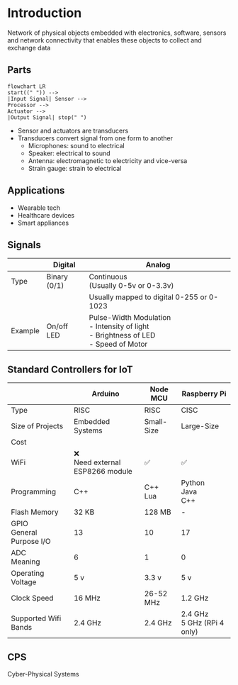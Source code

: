 # Introduction

Network of physical objects embedded with electronics, software, sensors and network connectivity that enables these objects to collect and exchange data

## Parts

```mermaid
flowchart LR
start((" ")) -->
|Input Signal| Sensor -->
Processor -->
Actuator -->
|Output Signal| stop(" ")
```

- Sensor and actuators are transducers
- Transducers convert signal from one form to another
	- Microphones: sound to electrical
	- Speaker: electrical to sound
	- Antenna: electromagnetic to electricity and vice-versa
	- Strain gauge: strain to electrical

## Applications

- Wearable tech
- Healthcare devices
- Smart appliances

## Signals

|         | Digital           | Analog                                                                                          |
| ------- | ----------------- | ----------------------------------------------------------------------------------------------- |
| Type    | Binary<br />(0/1) | Continuous<br />(Usually 0-5v or 0-3.3v)                                                        |
|         |                   | Usually mapped to digital 0-255 or 0-1023                                                       |
| Example | On/off LED        | Pulse-Width Modulation<br />- Intensity of light<br />- Brightness of LED<br />- Speed of Motor |

## Standard Controllers for IoT

|                               | Arduino                             | Node MCU     | Raspberry Pi                    |
| ----------------------------- | ----------------------------------- | ------------ | ------------------------------- |
| Type                          | RISC                                | RISC         | CISC                            |
| Size of Projects              | Embedded Systems                    | Small-Size   | Large-Size                      |
| Cost                          |                                     |              |                                 |
| WiFi                          | ❌<br />Need external ESP8266 module | ✅            | ✅                               |
| Programming                   | C++                                 | C++<br />Lua | Python<br />Java<br />C++       |
| Flash Memory                  | 32 KB                               | 128 MB       | -                               |
| GPIO<br />General Purpose I/O | 13                                  | 10           | 17                              |
| ADC<br />Meaning              | 6                                   | 1            | 0                               |
| Operating Voltage             | 5 v                                 | 3.3 v        | 5 v                             |
| Clock Speed                   | 16 MHz                              | 26-52 MHz    | 1.2 GHz                         |
| Supported Wifi Bands          | 2.4 GHz                             | 2.4 GHz      | 2.4 GHz<br />5 GHz (RPi 4 only) |

## CPS
Cyber-Physical Systems

